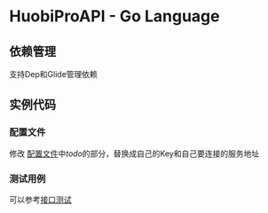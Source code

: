 # HuobiProAPI - Go Language

## 依赖管理 
支持Dep和Glide管理依赖

## 实例代码 
### 配置文件  
修改 [配置文件](./config/config.go)中*todo*的部分，替换成自己的Key和自己要连接的服务地址
### 测试用例                                                                                                                                                  
可以参考[接口测试](./services/Market_test.go)
